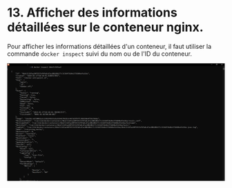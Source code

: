 # 13. Afficher des informations détaillées sur le conteneur nginx.

Pour afficher les informations détaillées d'un conteneur, il faut utiliser la commande `docker inspect` suivi du nom ou de l'ID du conteneur.

![](./assets/shell.png)